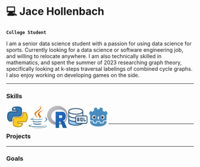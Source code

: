 # 💻 Jace Hollenbach
  
**`College Student`**

I am a senior data science student with a passion for using data science for sports. Currently looking for a data science or software engineering job, and willing to relocate anywhere. I am also technically skilled in mathematics, and spent the summer of 2023 researching graph theory, specifically looking at k-steps traversal labelings of combined cycle graphs. I also enjoy working on developing games on the side.

---
### Skills 

<img align="left" src=https://github.com/jhollenbach21/jhollenbach21/blob/75f637776a9bcbb9d0f7a546fa39d01c2152bc9f/4518857_python_icon.png width=60 height=60>
<img align="left" src=https://github.com/jhollenbach21/jhollenbach21/blob/be97dfba95d8812c2c45f2f02a39a4f896cc2fe9/java_icon.png width=50 height=60>
<img align="left" src=https://github.com/jhollenbach21/jhollenbach21/blob/76febe5b3a23cebfb36f69d69e548f638ad9819e/R_icon.png width=55 height=60>
<img align="left" src=https://github.com/jhollenbach21/jhollenbach21/blob/9e7642df2190ef09dfa810f768a890f2eb332b4b/sql_icon1.png width=55 height=60>
<img align="left" src=https://github.com/jhollenbach21/jhollenbach21/blob/6c97ab694c74d43b6743999c41694e188da297f3/Godot_icon.png width=55 height=60>

<br/>
<br/>

---
### Projects

---
### Goals
<!--
**jhollenbach21/jhollenbach21** is a ✨ _special_ ✨ repository because its `README.md` (this file) appears on your GitHub profile.

Here are some ideas to get you started:



- 🔭 I’m currently working on ...
- 🌱 I’m currently learning ...
- 👯 I’m looking to collaborate on ...
- 🤔 I’m looking for help with ...
- 💬 Ask me about ...
- 📫 How to reach me: ...
- 😄 Pronouns: ...
- ⚡ Fun fact: ...
-->
